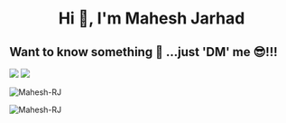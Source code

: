 <h1 align="center">Hi 👋, I'm Mahesh Jarhad</h1>
 
 <h2 align="left">  Want to know something 🤔 ...just 'DM' me 😎!!! </h2> 

<img src="https://github-readme-stats.vercel.app/api?username=Mahesh-RJ&show_icons=true&count_private=true&theme=gruvbox ">
<img  src="https://github-readme-stats.vercel.app/api/top-langs/?username=Mahesh-RJ&theme=dark&layout=compact" />


<p align="left"> <img src="https://komarev.com/ghpvc/?username=Mahesh-RJ&label=Profile%20views&color=0e75b6&style=flat" alt="Mahesh-RJ" /> </p>

<p><img align="center" src="https://github-readme-streak-stats.herokuapp.com/?user=Mahesh-RJ&" alt="Mahesh-RJ" /></p>



